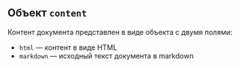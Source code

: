 ## Объект `content`
Контент документа представлен в виде объекта с двумя полями:

* `html` — контент в виде HTML
* `markdown` — исходный текст документа в markdown